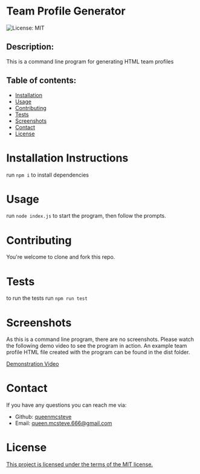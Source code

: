 # Team Profile Generator

![License: MIT](https://img.shields.io/badge/License-MIT-yellow.svg)

## Description:

This is a command line program for generating HTML team profiles

## Table of contents:

- [Installation](#installation)
- [Usage](#usage)
- [Contributing](#contributing)
- [Tests](#tests)
- [Screenshots](#screenshots)
- [Contact](#contact)
- [License](#license)

# Installation Instructions

run `npm i` to install dependencies

# Usage

run `node index.js` to start the program, then follow the prompts.

# Contributing

You're welcome to clone and fork this repo.

# Tests

to run the tests run `npm run test`

# Screenshots

As this is a command line program, there are no screenshots. Please watch the following demo video to see the program in action. An example team profile HTML file created with the program can be found in the dist folder.

[Demonstration Video](https://watch.screencastify.com/v/4C4WWdbCz0kG146IEwkr)

# Contact

If you have any questions you can reach me via:

- Github: [queenmcsteve](https://github.com/queenmcsteve)
- Email: [queen.mcsteve.666@gmail.com](mailto:queen.mcsteve.666@gmail.com)

# License

[This project is licensed under the terms of the MIT license.](https://opensource.org/licenses/MIT)
